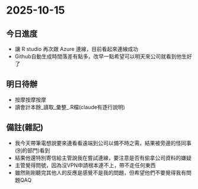 # 2025-10-15

## 今日進度
- 讓 R studio 再次跟 Azure 連線，目前看起來連線成功
- Github自動生成時間落差有點多，改早一點希望可以明天來公司就看到他生好了

## 明日待辦
- 按摩按摩按摩
- 讀會計本餘_讀取_彙整_.R檔(claude有逐行說明)

## 備註(雜記)
- 我今天帶筆電想說要來連看看遠端到公司以備不時之需，結果被旁邊的怪同事(別的部門)看到
- 結果他還特別寄信給主管說我在嘗試連線，要注意是否有偷拿公司資料的嫌疑
- 主管覺得問號，因為沒VPN申請根本連不上，帶不走任何東西
- 雖然剛剛聽完其他人的反應是感覺不是我的問題，但希望他們不要覺得我有問題QAQ
